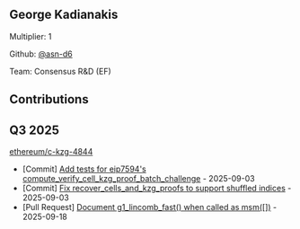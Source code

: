 
## George Kadianakis
Multiplier: 1

Github: [@asn-d6](https://github.com/asn-d6)

Team: Consensus R&D (EF)

## Contributions

## Q3 2025

[ethereum/c-kzg-4844](https://github.com/ethereum/c-kzg-4844)
* [Commit] [Add tests for eip7594's compute_verify_cell_kzg_proof_batch_challenge](https://github.com/ethereum/c-kzg-4844/commit/35e0d790f22ecc3f4b654b0e02a5315668ffc16b) - 2025-09-03
* [Commit] [Fix recover_cells_and_kzg_proofs to support shuffled indices](https://github.com/ethereum/c-kzg-4844/commit/7900b969ee2509d86ac22cb109ea18a2e581223f) - 2025-09-03
* [Pull Request] [Document g1_lincomb_fast() when called as msm([])](https://github.com/ethereum/c-kzg-4844/pull/606) - 2025-09-18
